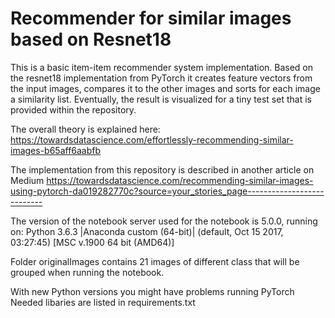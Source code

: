 # Recommender for similar images based on Resnet18

This is a basic item-item recommender system implementation. Based on the resnet18 implementation from PyTorch it creates feature vectors from the input images, compares it to the other images and sorts for each image a similarity list. Eventually, the result is visualized for a tiny test set that is provided within the repository.

The overall theory is explained here: https://towardsdatascience.com/effortlessly-recommending-similar-images-b65aff6aabfb

The implementation from this repository is described in another article on Medium https://towardsdatascience.com/recommending-similar-images-using-pytorch-da019282770c?source=your_stories_page---------------------------

The version of the notebook server used for the notebook is 5.0.0, running on:
Python 3.6.3 |Anaconda custom (64-bit)| (default, Oct 15 2017, 03:27:45) [MSC v.1900 64 bit (AMD64)]

Folder originalImages contains 21 images of different class that will be grouped when running the notebook.

With new Python versions you might have problems running PyTorch
Needed libaries are listed in requirements.txt